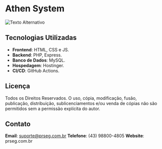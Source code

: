 # Athen System
<img src="https://i.pinimg.com/originals/7c/bb/82/7cbb821228dc1ddac8a2f0829b8dbe55.png" alt="Texto Alternativo">

## Tecnologias Utilizadas

- **Frontend**: HTML, CSS e JS.
- **Backend**: PHP, Express.
- **Banco de Dados**: MySQL.
- **Hospedagem**: Hostinger.
- **CI/CD**: GitHub Actions.

## Licença

Todos os Direitos Reservados.
O uso, cópia, modificação, fusão, publicação, distribuição, sublicenciamentos e/ou venda de cópias não são permitidos sem a permissão explícita do autor.

## Contato

**Email**: suporte@prseg.com.br
**Telefone**: (43) 98800-4805
**Website**: prseg.com.br
